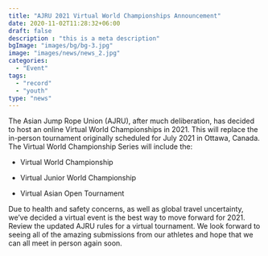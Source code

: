 ```yaml
---
title: "AJRU 2021 Virtual World Championships Announcement"
date: 2020-11-02T11:28:32+06:00
draft: false
description : "this is a meta description"
bgImage: "images/bg/bg-3.jpg"
image: "images/news/news_2.jpg"
categories: 
  - "Event"
tags:
  - "record"
  - "youth"
type: "news"
---
```


The Asian Jump Rope Union (AJRU), after much deliberation, has decided to host an online Virtual World Championships in 2021. This will replace the in-person tournament originally scheduled for July 2021 in Ottawa, Canada. The Virtual World Championship Series will include the:  

* Virtual World Championship  

* Virtual Junior World Championship  

* Virtual Asian Open Tournament  

Due to health and safety concerns, as well as global travel uncertainty, we’ve decided a virtual event is the best way to move forward for 2021. Review the updated AJRU rules for a virtual tournament. We look forward to seeing all of the amazing submissions from our athletes and hope that we can all meet in person again soon.  
